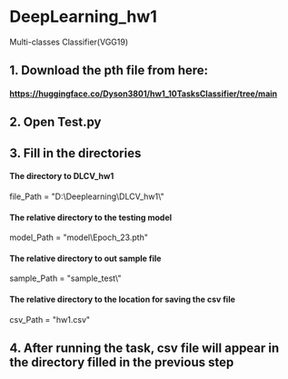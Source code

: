# DeepLearning_hw1
Multi-classes Classifier(VGG19)

## 1. Download the pth file from here:
#### https://huggingface.co/Dyson3801/hw1_10TasksClassifier/tree/main
## 2. Open Test.py
## 3. Fill in the directories


#### The directory to DLCV_hw1
file_Path = "D:\\Deeplearning\\DLCV_hw1\\"
#### The relative directory to the testing model
model_Path = "model\\Epoch_23.pth"
#### The relative directory to out sample file
sample_Path = "sample_test\\"
#### The relative directory to the location for saving the csv file
csv_Path = "hw1.csv"

## 4. After running the task, csv file will appear in the directory filled in the previous step



